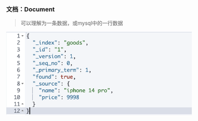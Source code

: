 ### 文档：Document

> 可以理解为一条数据，或mysql中的一行数据

![image-20230604180737403](./img/image-20230604180737403.png)